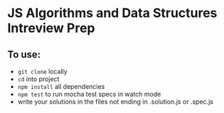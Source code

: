 # JS Algorithms and Data Structures Intreview Prep

## To use:
- `git clone` locally
- `cd` into project
- `npm install` all dependencies
- `npm test` to run mocha test specs in watch mode
- write your solutions in the files not ending in .solution.js or .spec.js


